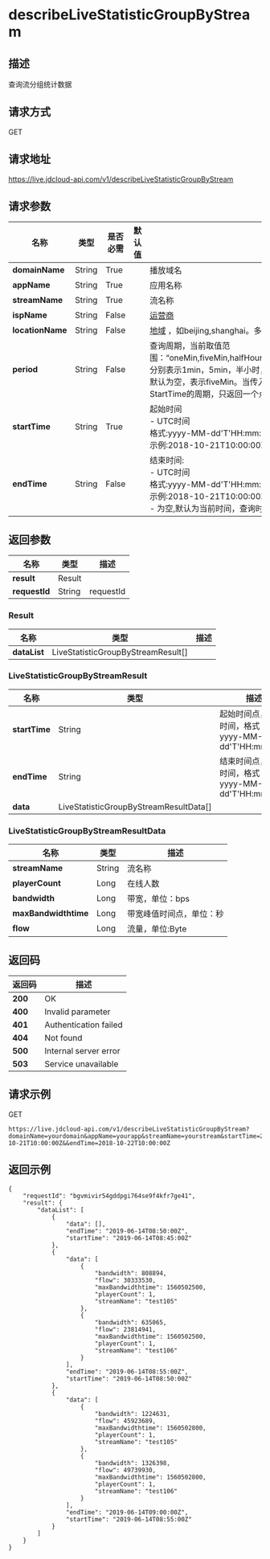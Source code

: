 # describeLiveStatisticGroupByStream


## 描述
查询流分组统计数据

## 请求方式
GET

## 请求地址
https://live.jdcloud-api.com/v1/describeLiveStatisticGroupByStream


## 请求参数
|名称|类型|是否必需|默认值|描述|
|---|---|---|---|---|
|**domainName**|String|True| |播放域名|
|**appName**|String|True| |应用名称|
|**streamName**|String|True| |流名称|
|**ispName**|String|False| |[运营商](../Reference/Operator.md)|
|**locationName**|String|False| |[地域](../Reference/Region.md) ，如beijing,shanghai。多个用逗号分隔<br>|
|**period**|String|False| |查询周期，当前取值范围：“oneMin,fiveMin,halfHour,hour,twoHour,sixHour,day,followTime”，分别表示1min，5min，半小时，1小时，2小时，6小时，1天，跟随时间。默认为空，表示fiveMin。当传入followTime时，表示按Endtime-StartTime的周期，只返回一个点<br>|
|**startTime**|String|True| |起始时间<br>- UTC时间<br>  格式:yyyy-MM-dd'T'HH:mm:ss'Z'<br>  示例:2018-10-21T10:00:00Z<br>|
|**endTime**|String|False| |结束时间:<br>- UTC时间<br>  格式:yyyy-MM-dd'T'HH:mm:ss'Z'<br>  示例:2018-10-21T10:00:00Z<br>- 为空,默认为当前时间，查询时间跨度不超过1天<br>|


## 返回参数
|名称|类型|描述|
|---|---|---|
|**result**|Result| |
|**requestId**|String|requestId|

### Result
|名称|类型|描述|
|---|---|---|
|**dataList**|LiveStatisticGroupByStreamResult[]| |
### LiveStatisticGroupByStreamResult
|名称|类型|描述|
|---|---|---|
|**startTime**|String|起始时间点，UTC时间，格式：yyyy-MM-dd'T'HH:mm:ss'Z'<br>|
|**endTime**|String|结束时间点，UTC时间，格式：yyyy-MM-dd'T'HH:mm:ss'Z'<br>|
|**data**|LiveStatisticGroupByStreamResultData[]| |
### LiveStatisticGroupByStreamResultData
|名称|类型|描述|
|---|---|---|
|**streamName**|String|流名称<br>|
|**playerCount**|Long|在线人数<br>|
|**bandwidth**|Long|带宽，单位：bps<br>|
|**maxBandwidthtime**|Long|带宽峰值时间点，单位：秒<br>|
|**flow**|Long|流量，单位:Byte<br>|

## 返回码
|返回码|描述|
|---|---|
|**200**|OK|
|**400**|Invalid parameter|
|**401**|Authentication failed|
|**404**|Not found|
|**500**|Internal server error|
|**503**|Service unavailable|

## 请求示例
GET
```
https://live.jdcloud-api.com/v1/describeLiveStatisticGroupByStream?domainName=yourdomain&appName=yourapp&streamName=yourstream&startTime=2018-10-21T10:00:00Z&&endTime=2018-10-22T10:00:00Z

```

## 返回示例
```
{
    "requestId": "bgvmivir54gddpgi764se9f4kfr7ge41", 
    "result": {
        "dataList": [
            {
                "data": [], 
                "endTime": "2019-06-14T08:50:00Z", 
                "startTime": "2019-06-14T08:45:00Z"
            }, 
            {
                "data": [
                    {
                        "bandwidth": 808894, 
                        "flow": 30333530, 
                        "maxBandwidthtime": 1560502500, 
                        "playerCount": 1, 
                        "streamName": "test105"
                    }, 
                    {
                        "bandwidth": 635065, 
                        "flow": 23814941, 
                        "maxBandwidthtime": 1560502500, 
                        "playerCount": 1, 
                        "streamName": "test106"
                    }
                ], 
                "endTime": "2019-06-14T08:55:00Z", 
                "startTime": "2019-06-14T08:50:00Z"
            }, 
            {
                "data": [
                    {
                        "bandwidth": 1224631, 
                        "flow": 45923689, 
                        "maxBandwidthtime": 1560502800, 
                        "playerCount": 1, 
                        "streamName": "test105"
                    }, 
                    {
                        "bandwidth": 1326398, 
                        "flow": 49739930, 
                        "maxBandwidthtime": 1560502800, 
                        "playerCount": 1, 
                        "streamName": "test106"
                    }
                ], 
                "endTime": "2019-06-14T09:00:00Z", 
                "startTime": "2019-06-14T08:55:00Z"
            }
        ]
    }
}
```
